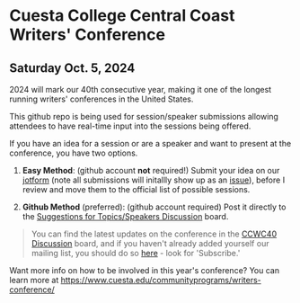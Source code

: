# Cuesta College Central Coast Writers' Conference 

## Saturday Oct. 5, 2024

2024 will mark our 40th consecutive year, making it one of the longest running writers' conferences in the United States.

This github repo is being used for session/speaker submissions allowing attendees to have real-time input into the sessions being offered.

If you have an idea for a session or are a speaker and want to present at the conference, you have two options.

1. **Easy Method**: (github account **not** required!) Submit your idea on our [jotform](https://form.jotform.com/240856275763062) (note all submissions will initallly show up as an [issue](https://github.com/selfpublish/ccwc/issues)), before I review and move them to the official list of possible sessions.
   
2. **Github Method** (preferred): (github account required) Post it directly to the [Suggestions for Topics/Speakers Discussion](https://github.com/selfpublish/ccwc/discussions/categories/suggestions-for-topics-speakers) board.

> You can find the latest updates on the conference in the [CCWC40 Discussion](https://github.com/selfpublish/ccwc/discussions/categories/ccwc40) board, and if you haven't already added yourself our mailing list, you should do so [here](http://eepurl.com/hIxxkL) - look for 'Subscribe.'

Want more info on how to be involved in this year's conference? You can learn more at https://www.cuesta.edu/communityprograms/writers-conference/
